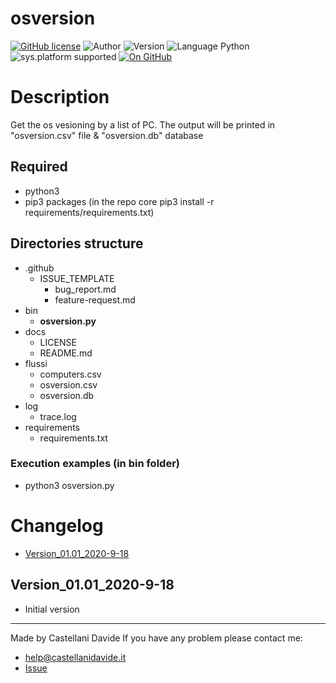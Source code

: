 # osversion
[![GitHub license](https://img.shields.io/badge/licence-GNU-green?style=flat)](https://github.com/CastellaniDavide/cpp-osversion/blob/master/LICENSE) ![Author](https://img.shields.io/badge/author-Castellani%20Davide-green?style=flat) ![Version](https://img.shields.io/badge/version-v01.01-blue?style=flat) ![Language Python](https://img.shields.io/badge/language-Python-yellowgreen?style=flat) ![sys.platform supported](https://img.shields.io/badge/OS%20platform%20supported-Linux,%20Windows%20&%20Mac%20OS-blue?style=flat) [![On GitHub](https://img.shields.io/badge/on%20GitHub-True-green?style=flat&logo=github)](https://github.com/CastellaniDavide/osversion)

# Description
Get the os vesioning by a list of PC.
The output will be printed in "osversion.csv" file & "osversion.db" database

## Required
 - python3
 - pip3 packages (in the repo core pip3 install -r requirements/requirements.txt)
 
## Directories structure
 - .github
   - ISSUE_TEMPLATE
     - bug_report.md
     - feature-request.md
 - bin
   - **osversion.py**
 - docs
   - LICENSE
   - README.md
 - flussi
   - computers.csv
   - osversion.csv
   - osversion.db
 - log
   - trace.log
 - requirements
   - requirements.txt
   
### Execution examples (in bin folder)
 - python3 osversion.py

# Changelog
 - [Version_01.01_2020-9-18](#Version_0101_2020-9-18)

## Version_01.01_2020-9-18
 - Initial version

---
Made by Castellani Davide 
If you have any problem please contact me:
- help@castellanidavide.it
- [Issue](https://github.com/CastellaniDavide/osversion/issues)
